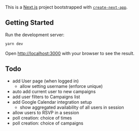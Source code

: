 This is a [Next.js](https://nextjs.org/) project bootstrapped with [`create-next-app`](https://github.com/vercel/next.js/tree/canary/packages/create-next-app).

## Getting Started

Run the development server:

```bash
yarn dev
```

Open [http://localhost:3000](http://localhost:3000) with your browser to see the result.


## Todo

- add User page (when logged in)
  - allow setting username (enforce unique)
- auto add current user to new campaigns
- add user filters to Campaigns list
- add Google Calendar integration setup
  - show aggregated availability of all users in session
- allow users to RSVP in a session
- poll creation: choice of times
- poll creation: choice of campaigns
